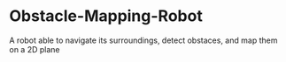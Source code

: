 # Obstacle-Mapping-Robot
A robot able to navigate its surroundings, detect obstaces, and map them on a 2D plane

